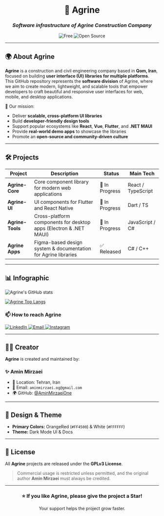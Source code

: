 <!-- Agrine README - Dark Theme with OrangeRed & White Palette -->

<div align="center">

# 🏢 **Agrine**
### _Software infrastructure of Agrine Construction Company_

![Free](https://img.shields.io/badge/Free-Yes-FF4500?style=for-the-badge&logoColor=white)
![Open Source](https://img.shields.io/badge/Open%20Source-Yes-FF4500?style=for-the-badge&logoColor=white)

</div>

---

## 🌍 About Agrine
**Agrine** is a construction and civil engineering company based in **Qom, Iran**, focused on building **user interface (UI) libraries for multiple platforms**.  
This GitHub repository represents the **software division** of Agrine, where we aim to create modern, lightweight, and scalable tools that empower developers to craft beautiful and responsive user interfaces for web, mobile, and desktop applications.

🚀 Our mission:
- Deliver **scalable, cross-platform UI libraries**  
- Build **developer-friendly design tools**  
- Support popular ecosystems like **React**, **Vue**, **Flutter**, and **.NET MAUI**  
- Provide **real-world demo apps** to showcase the libraries  
- Promote an **open-source and community-driven culture**

---

## 🛠️ Projects
| Project               | Description                                                          | Status        | Main Tech |
|-----------------------|----------------------------------------------------------------------|---------------|-----------|
| **Agrine-Core**         | Core component library for modern web applications                   | 🚧 In Progress | React / TypeScript |
| **Agrine-UI**     | UI components for Flutter and React Native                           | 🚧 In Progress | Dart / TS |
| **Agrine-Tools**    | Cross-platform components for desktop apps (Electron & .NET MAUI)    | 🚧 In Progress | JavaScript / C# |
| **Agrine Apps** | Figma-based design system & documentation for Agrine libraries      | ✅ Released    | C# / C++ |

---

## 📊 Infographic

![Agrine's GitHub stats](https://github-readme-stats.vercel.app/api?username=agrine-ir&show_icons=true&bg_color=000000&title_color=FF4500&text_color=FFFFFF&icon_color=FF4500)

[![Agrine Top Langs](https://github-readme-stats.vercel.app/api/top-langs?username=agrine-ir&hide=html,scss,stylus,blade,jupyter%20notebook,python,css,shell,batchfile,dockerfile,typescript&show_icons=true&bg_color=000000&title_color=FF4500&text_color=FFFFFF&icon_color=FF4500)](https://github.com/agrine-ir)

### 📫 How to reach Agrine

<div display="flex">
  <a href="https://www.linkedin.com/company/agrine/">
    <img src="https://img.shields.io/badge/linkedin-%23FF4500.svg?style=for-the-badge&logo=linkedin&logoColor=white" alt="LinkedIn"/>
  </a>
  <a href="mailto:hello@agrine.com">
    <img src="https://img.shields.io/badge/Email-%23FF4500?style=for-the-badge&logo=gmail&logoColor=white" alt="Email"/>
  </a>
  <a href="https://instagram.com/agrine">
    <img src="https://img.shields.io/badge/Instagram-%23FF4500?style=for-the-badge&logo=instagram&logoColor=white" alt="Instagram"/>
  </a>
</div>

---

## 👨‍💻 Creator
**Agrine** is created and maintained by:

### ✨ Amin Mirzaei  
- 📍 Location: Tehran, Iran  
- 📧 Email: `aminmirzaei.og@gmail.com`  
- 🌍 GitHub: [@AminMirzaeiOne](https://github.com/AminMirzaeiOne)

---

## 🎨 Design & Theme
- **Primary Colors:** OrangeRed (`#FF4500`) & White (`#FFFFFF`)  
- **Theme:** Dark Mode UI & Docs  

---

## 📜 License
All **Agrine** projects are released under the **GPLv3 License**.  
> Commercial usage is restricted unless permitted, and the original author **Amin Mirzaei** must always be credited.

---

<div align="center">

### ⭐ If you like Agrine, please give the project a Star!  
Your support helps the project grow faster.  

</div>
